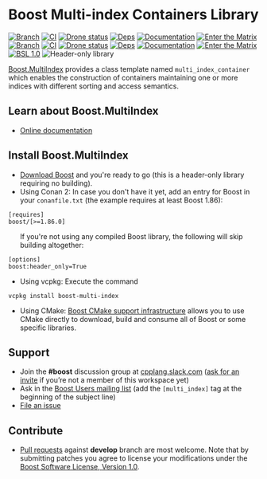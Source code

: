 # Boost Multi-index Containers Library

[![Branch](https://img.shields.io/badge/branch-master-brightgreen.svg)](https://github.com/boostorg/multi_index/tree/master) [![CI](https://github.com/boostorg/multi_index/actions/workflows/ci.yml/badge.svg?branch=master)](https://github.com/boostorg/multi_index/actions/workflows/ci.yml) [![Drone status](https://img.shields.io/drone/build/boostorg/multi_index/master?server=https%3A%2F%2Fdrone.cpp.al&logo=drone&logoColor=%23CCCCCC&label=CI)](https://drone.cpp.al/boostorg/multi_index)  [![Deps](https://img.shields.io/badge/deps-master-brightgreen.svg)](https://pdimov.github.io/boostdep-report/master/multi_index.html)  [![Documentation](https://img.shields.io/badge/docs-master-brightgreen.svg)](https://www.boost.org/doc/libs/master/libs/multi_index)  [![Enter the Matrix](https://img.shields.io/badge/matrix-master-brightgreen.svg)](https://regression.boost.io/master/developer/multi_index.html)<br/>
[![Branch](https://img.shields.io/badge/branch-develop-brightgreen.svg)](https://github.com/boostorg/multi_index/tree/develop) [![CI](https://github.com/boostorg/multi_index/actions/workflows/ci.yml/badge.svg?branch=develop)](https://github.com/boostorg/multi_index/actions/workflows/ci.yml) [![Drone status](https://img.shields.io/drone/build/boostorg/multi_index/develop?server=https%3A%2F%2Fdrone.cpp.al&logo=drone&logoColor=%23CCCCCC&label=CI)](https://drone.cpp.al/boostorg/multi_index)  [![Deps](https://img.shields.io/badge/deps-develop-brightgreen.svg)](https://pdimov.github.io/boostdep-report/develop/multi_index.html) [![Documentation](https://img.shields.io/badge/docs-develop-brightgreen.svg)](https://www.boost.org/doc/libs/develop/libs/multi_index) [![Enter the Matrix](https://img.shields.io/badge/matrix-develop-brightgreen.svg)](https://regression.boost.io/develop/developer/multi_index.html)<br/>
[![BSL 1.0](https://img.shields.io/badge/license-BSL_1.0-blue.svg)](https://www.boost.org/users/license.html) <img alt="Header-only library" src="https://img.shields.io/badge/build-header--only-blue.svg">

[Boost.MultiIndex](http://boost.org/libs/multi_index) provides a class template
named `multi_index_container` which enables the construction of containers
maintaining one or more indices with different sorting and access semantics.

## Learn about Boost.MultiIndex

* [Online documentation](https://boost.org/libs/multi_index)

## Install Boost.MultiIndex

* [Download Boost](https://www.boost.org/users/download/) and you're ready to go (this is a header-only library requiring no building).
* Using Conan 2: In case you don't have it yet, add an entry for Boost in your `conanfile.txt` (the example requires at least Boost 1.86):
```
[requires]
boost/[>=1.86.0]
```
<ul>If you're not using any compiled Boost library, the following will skip building altogether:</ul>

```
[options]
boost:header_only=True
```
* Using vcpkg: Execute the command
```
vcpkg install boost-multi-index
```
* Using CMake: [Boost CMake support infrastructure](https://github.com/boostorg/cmake)
allows you to use CMake directly to download, build and consume all of Boost or
some specific libraries.

## Support

* Join the **#boost** discussion group at [cpplang.slack.com](https://cpplang.slack.com/)
([ask for an invite](https://cppalliance.org/slack/) if you’re not a member of this workspace yet)
* Ask in the [Boost Users mailing list](https://lists.boost.org/mailman/listinfo.cgi/boost-users)
(add the `[multi_index]` tag at the beginning of the subject line)
* [File an issue](https://github.com/boostorg/multi_index/issues)

## Contribute

* [Pull requests](https://github.com/boostorg/multi_index/pulls) against **develop** branch are most welcome.
Note that by submitting patches you agree to license your modifications under the [Boost Software License, Version 1.0](http://www.boost.org/LICENSE_1_0.txt).
